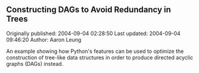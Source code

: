 ## Constructing DAGs to Avoid Redundancy in Trees 
Originally published: 2004-09-04 02:28:50 
Last updated: 2004-09-04 09:46:20 
Author: Aaron Leung 
 
An example showing how Python's features can be used to optimize the construction of tree-like data structures in order to produce directed acyclic graphs (DAGs) instead.